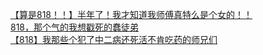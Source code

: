 [【算是818！！】半年了！我才知道我师傅真特么是个女的！！](http://tieba.baidu.com/p/3572554135?see_lz=1&pn=)   
[818，那个气的我想戳死的蠢徒弟](http://tieba.baidu.com/p/3572014569?see_lz=1&pn=)   
[【818】我那些个犯了中二病还死活不肯吃药的师兄们](http://tieba.baidu.com/p/3572237214?see_lz=1&pn=)   
